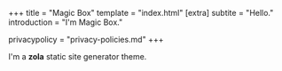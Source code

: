+++
title = "Magic Box"
template = "index.html"
[extra]
subtite = "Hello."
introduction = "I'm Magic Box."

privacypolicy = "privacy-policies.md"
+++

I'm a **zola** static site generator theme.
